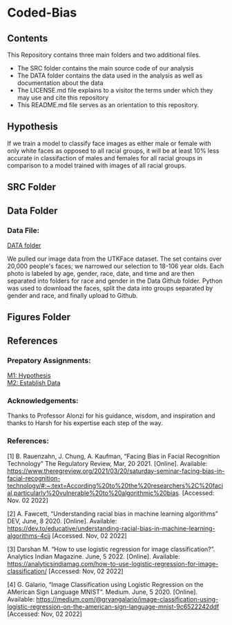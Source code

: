 # Coded-Bias

## Contents

This Repository contains three main folders and two additional files. 
 - The SRC folder contains the main source code of our analysis
 - The DATA folder contains the data used in the analysis as well as documentation about the data
 - The LICENSE.md file explains to a visitor the terms under which they may use and cite this repository
 - This README.md file serves as an orientation to this repository.

## Hypothesis
If we train a model to classify face images as either male or female with only white faces as opposed to all racial groups, it will be at least 10% less accurate in classifaction of males and females for all racial groups in comparison to a model trained with images of all racial groups. 

## SRC Folder 

## Data Folder 
### Data File:
<a href="https://github.com/elizabeth-breslin/Coded-Bias/blob/master/DATA/">DATA folder</a>

We pulled our image data from the UTKFace dataset. The set contains over 20,000 people's faces; we narrowed our selection to 18-106 year olds. Each photo is labeled by age, gender, race, date, and time and are then separated into folders for race and gender in the Data Github folder. Python was used to download the faces, split the data into groups separated by gender and race, and finally upload to Github.

## Figures Folder


## References
### Prepatory Assignments: 
<a href="https://github.com/elizabeth-breslin/Coded-Bias/MI2.pdf">M1: Hypothesis</a> <br>
<a href="https://github.com/lls4abt/NYCTaxi/files/9620517/M2.pdf">M2: Establish Data</a>

### Acknowledgements: 
Thanks to Professor Alonzi for his guidance, wisdom, and inspiration and thanks to Harsh for his expertise each step of the way. <br> 

### References: 
[1]	B. Rauenzahn, J. Chung, A. Kaufman, “Facing Bias in Facial Recognition Technology” The Regulatory Review, Mar, 20 2021. [Online]. Available: https://www.theregreview.org/2021/03/20/saturday-seminar-facing-bias-in-facial-recognition-technology/#:~:text=According%20to%20the%20researchers%2C%20facial,particularly%20vulnerable%20to%20algorithmic%20bias. [Accessed:  Nov. 02 2022]

[2] 	A. Fawcett, “Understanding racial bias in machine learning algorithms” DEV, June, 8 2020. [Online]. Available: https://dev.to/educative/understanding-racial-bias-in-machine-learning-algorithms-4cij [Accessed. Nov, 02 2022]

[3]	Darshan M. “How to use logistic regression for image classification?”. Analytics Indian Magazine. June, 5 2022. [Online]. Available: https://analyticsindiamag.com/how-to-use-logistic-regression-for-image-classification/
	[Accessed: Nov, 02 2022]

[4]	G. Galario, “Image Classification using Logistic Regression on the AMerican Sign Language MNIST”. Medium. June, 5 2020. [Online]. Available: https://medium.com/@gryangalario/image-classification-using-logistic-regression-on-the-american-sign-language-mnist-9c6522242ddf [Accessed: Nov, 02 2022]

